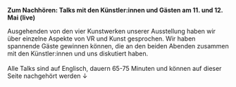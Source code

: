 **Zum Nachhören: Talks mit den Künstler:innen und Gästen am 11. und 12. Mai (live)**

Ausgehenden von den vier Kunstwerken unserer Ausstellung haben wir über einzelne Aspekte von VR und Kunst gesprochen.
Wir haben spannende Gäste gewinnen können, die an den beiden Abenden zusammen mit den Künstler:innen und uns diskutiert haben.<br/>
<br/>
Alle Talks sind auf Englisch, dauern 65-75 Minuten und können auf dieser Seite nachgehört werden ↓